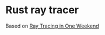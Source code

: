 # Rust ray tracer
Based on [Ray Tracing in One Weekend](https://raytracing.github.io/books/RayTracingInOneWeekend.html)
